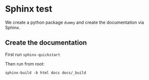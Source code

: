 # Sphinx test

We create a python package `dummy` and create the documentation via Sphinx.

## Create the documentation

First run `sphinx-quickstart`

Then run from root:

```shell
sphinx-build -b html docs docs/_build
```